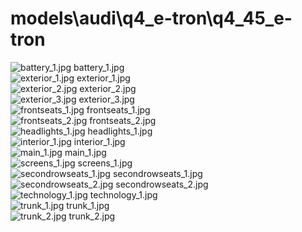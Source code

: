 <h1>models\audi\q4_e-tron\q4_45_e-tron</h1>
<div class="container text-center">
<div class="row">
<div class="col col-lg-2 col-6">
<img src="https://media.evkx.net/multimedia/models/audi/q4_e-tron/q4_45_e-tron/battery_1_xst.jpg" class="img-thumbnail" alt="battery_1.jpg">
battery_1.jpg
</div>
<div class="col col-lg-2 col-6">
<img src="https://media.evkx.net/multimedia/models/audi/q4_e-tron/q4_45_e-tron/exterior_1_xst.jpg" class="img-thumbnail" alt="exterior_1.jpg">
exterior_1.jpg
</div>
<div class="col col-lg-2 col-6">
<img src="https://media.evkx.net/multimedia/models/audi/q4_e-tron/q4_45_e-tron/exterior_2_xst.jpg" class="img-thumbnail" alt="exterior_2.jpg">
exterior_2.jpg
</div>
<div class="col col-lg-2 col-6">
<img src="https://media.evkx.net/multimedia/models/audi/q4_e-tron/q4_45_e-tron/exterior_3_xst.jpg" class="img-thumbnail" alt="exterior_3.jpg">
exterior_3.jpg
</div>
<div class="col col-lg-2 col-6">
<img src="https://media.evkx.net/multimedia/models/audi/q4_e-tron/q4_45_e-tron/frontseats_1_xst.jpg" class="img-thumbnail" alt="frontseats_1.jpg">
frontseats_1.jpg
</div>
<div class="col col-lg-2 col-6">
<img src="https://media.evkx.net/multimedia/models/audi/q4_e-tron/q4_45_e-tron/frontseats_2_xst.jpg" class="img-thumbnail" alt="frontseats_2.jpg">
frontseats_2.jpg
</div>
<div class="col col-lg-2 col-6">
<img src="https://media.evkx.net/multimedia/models/audi/q4_e-tron/q4_45_e-tron/headlights_1_xst.jpg" class="img-thumbnail" alt="headlights_1.jpg">
headlights_1.jpg
</div>
<div class="col col-lg-2 col-6">
<img src="https://media.evkx.net/multimedia/models/audi/q4_e-tron/q4_45_e-tron/interior_1_xst.jpg" class="img-thumbnail" alt="interior_1.jpg">
interior_1.jpg
</div>
<div class="col col-lg-2 col-6">
<img src="https://media.evkx.net/multimedia/models/audi/q4_e-tron/q4_45_e-tron/main_1_xst.jpg" class="img-thumbnail" alt="main_1.jpg">
main_1.jpg
</div>
<div class="col col-lg-2 col-6">
<img src="https://media.evkx.net/multimedia/models/audi/q4_e-tron/q4_45_e-tron/screens_1_xst.jpg" class="img-thumbnail" alt="screens_1.jpg">
screens_1.jpg
</div>
<div class="col col-lg-2 col-6">
<img src="https://media.evkx.net/multimedia/models/audi/q4_e-tron/q4_45_e-tron/secondrowseats_1_xst.jpg" class="img-thumbnail" alt="secondrowseats_1.jpg">
secondrowseats_1.jpg
</div>
<div class="col col-lg-2 col-6">
<img src="https://media.evkx.net/multimedia/models/audi/q4_e-tron/q4_45_e-tron/secondrowseats_2_xst.jpg" class="img-thumbnail" alt="secondrowseats_2.jpg">
secondrowseats_2.jpg
</div>
<div class="col col-lg-2 col-6">
<img src="https://media.evkx.net/multimedia/models/audi/q4_e-tron/q4_45_e-tron/technology_1_xst.jpg" class="img-thumbnail" alt="technology_1.jpg">
technology_1.jpg
</div>
<div class="col col-lg-2 col-6">
<img src="https://media.evkx.net/multimedia/models/audi/q4_e-tron/q4_45_e-tron/trunk_1_xst.jpg" class="img-thumbnail" alt="trunk_1.jpg">
trunk_1.jpg
</div>
<div class="col col-lg-2 col-6">
<img src="https://media.evkx.net/multimedia/models/audi/q4_e-tron/q4_45_e-tron/trunk_2_xst.jpg" class="img-thumbnail" alt="trunk_2.jpg">
trunk_2.jpg
</div>
</div>
</div>

